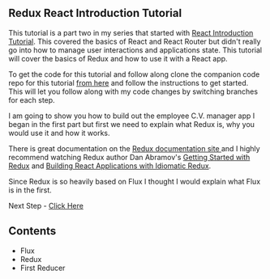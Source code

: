 ## Redux React Introduction Tutorial

This tutorial is a part two in my series that started with [React Introduction Tutorial](https://github.com/justsayno/react-introduction-tutorial).
This covered the basics of React and React Router but didn't really go into how to manage user interactions and applications state. This tutorial
will cover the basics of Redux and how to use it with a React app.

To get the code for this tutorial and follow along clone the companion code repo for this tutorial [from here](https://github.com/justsayno/redux-react-introduction-code) and
follow the instructions to get started. This will let you follow along with my code changes by switching branches for each step.

I am going to show you how to build out the employee C.V. manager app I began in the first part but first we need to explain what Redux is, why you would use it
and how it works.

There is great documentation on the [Redux documentation site ](http://redux.js.org/docs/introduction/index.html)and I highly recommend watching Redux author Dan Abramov's 
[Getting Started with Redux](https://egghead.io/courses/getting-started-with-redux) 
and [Building React Applications with Idiomatic Redux](https://egghead.io/courses/building-react-applications-with-idiomatic-redux).

Since Redux is so heavily based on Flux I thought I would explain what Flux is in the first.

Next Step - [Click Here]()

## Contents

- Flux
- Redux
- First Reducer

